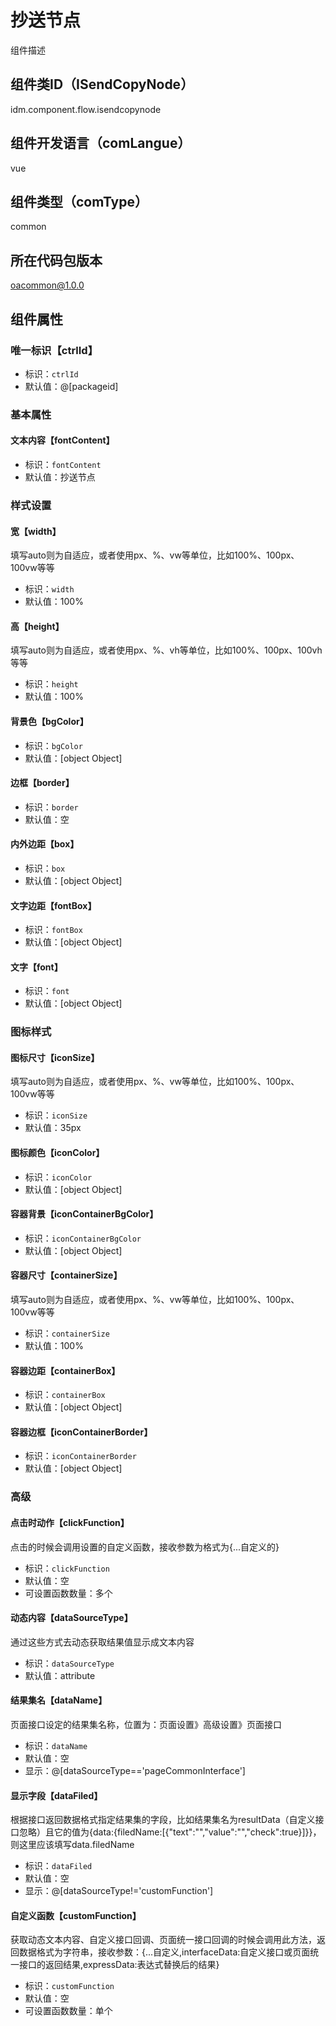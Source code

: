 # 抄送节点
组件描述
## 组件类ID（ISendCopyNode）
idm.component.flow.isendcopynode
## 组件开发语言（comLangue）
vue
## 组件类型（comType）
common
## 所在代码包版本
oacommon@1.0.0
## 组件属性
### 唯一标识【ctrlId】

- 标识：`ctrlId`
- 默认值：@[packageid]
### 基本属性
#### 文本内容【fontContent】

- 标识：`fontContent`
- 默认值：抄送节点
### 样式设置
#### 宽【width】
填写auto则为自适应，或者使用px、%、vw等单位，比如100%、100px、100vw等等
- 标识：`width`
- 默认值：100%
#### 高【height】
填写auto则为自适应，或者使用px、%、vh等单位，比如100%、100px、100vh等等
- 标识：`height`
- 默认值：100%
#### 背景色【bgColor】

- 标识：`bgColor`
- 默认值：[object Object]
#### 边框【border】

- 标识：`border`
- 默认值：空
#### 内外边距【box】

- 标识：`box`
- 默认值：[object Object]
#### 文字边距【fontBox】

- 标识：`fontBox`
- 默认值：[object Object]
#### 文字【font】

- 标识：`font`
- 默认值：[object Object]
### 图标样式
#### 图标尺寸【iconSize】
填写auto则为自适应，或者使用px、%、vw等单位，比如100%、100px、100vw等等
- 标识：`iconSize`
- 默认值：35px
#### 图标颜色【iconColor】

- 标识：`iconColor`
- 默认值：[object Object]
#### 容器背景【iconContainerBgColor】

- 标识：`iconContainerBgColor`
- 默认值：[object Object]
#### 容器尺寸【containerSize】
填写auto则为自适应，或者使用px、%、vw等单位，比如100%、100px、100vw等等
- 标识：`containerSize`
- 默认值：100%
#### 容器边距【containerBox】

- 标识：`containerBox`
- 默认值：[object Object]
#### 容器边框【iconContainerBorder】

- 标识：`iconContainerBorder`
- 默认值：[object Object]
### 高级
#### 点击时动作【clickFunction】
点击的时候会调用设置的自定义函数，接收参数为格式为{...自定义的}
- 标识：`clickFunction`
- 默认值：空
- 可设置函数数量：多个
#### 动态内容【dataSourceType】
通过这些方式去动态获取结果值显示成文本内容
- 标识：`dataSourceType`
- 默认值：attribute
#### 结果集名【dataName】
页面接口设定的结果集名称，位置为：页面设置》高级设置》页面接口
- 标识：`dataName`
- 默认值：空
- 显示：@[dataSourceType=='pageCommonInterface']
#### 显示字段【dataFiled】
根据接口返回数据格式指定结果集的字段，比如结果集名为resultData（自定义接口忽略）且它的值为{data:{filedName:[{"text":"","value":"","check":true}]}}，则这里应该填写data.filedName
- 标识：`dataFiled`
- 默认值：空
- 显示：@[dataSourceType!='customFunction']
#### 自定义函数【customFunction】
获取动态文本内容、自定义接口回调、页面统一接口回调的时候会调用此方法，返回数据格式为字符串，接收参数：{...自定义,interfaceData:自定义接口或页面统一接口的返回结果,expressData:表达式替换后的结果}
- 标识：`customFunction`
- 默认值：空
- 可设置函数数量：单个